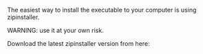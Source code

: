 The easiest way to install the executable to your computer is using zipinstaller.

WARNING: use it at your own risk.

Download the latest zipinstaller version from here:
[](https://www.nirsoft.net/utils/zipinst.html)
